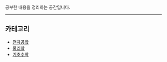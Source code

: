 공부한 내용을 정리하는 공간입니다.

---

## 카테고리
- [전자공학](./ElectricalEngineering.md)
- [물리학](./Physics.md)
- [기초수학](./BasicMathematics.md)
